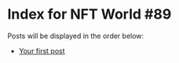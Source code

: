 # Index for NFT World #89
Posts will be displayed in the order below:

- [Your first post](./001-first.md)

